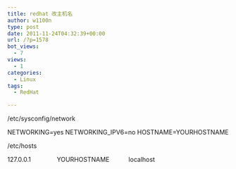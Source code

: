 ```yaml
---
title: redhat 改主机名
author: w1100n
type: post
date: 2011-11-24T04:32:39+00:00
url: /?p=1578
bot_views:
  - 7
views:
  - 1
categories:
  - Linux
tags:
  - RedHat

---
```

/etc/sysconfig/network

NETWORKING=yes
NETWORKING_IPV6=no
HOSTNAME=YOURHOSTNAME

/etc/hosts

127.0.0.1               YOURHOSTNAME           localhost